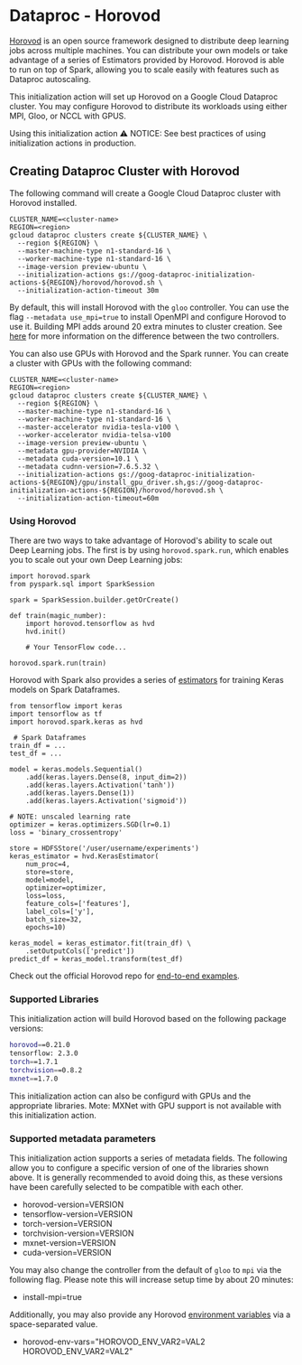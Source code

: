 # Dataproc - Horovod

[Horovod](horovod.ai) is an open source framework designed to distribute deep
learning jobs across multiple machines. You can distribute your own models or
take advantage of a series of Estimators provided by Horovod. Horovod is able
to run on top of Spark, allowing you to scale easily with features such as
Dataproc autoscaling.

This initialization action will set up Horovod on a Google Cloud Dataproc
cluster. You may configure Horovod to distribute its workloads using either
MPI, Gloo, or NCCL with GPUS.

Using this initialization action
⚠️ NOTICE: See best practices of using initialization actions in production.

## Creating Dataproc Cluster with Horovod
The following command will create a Google Cloud Dataproc cluster with Horovod installed.

```
CLUSTER_NAME=<cluster-name>
REGION=<region>
gcloud dataproc clusters create ${CLUSTER_NAME} \
  --region ${REGION} \
  --master-machine-type n1-standard-16 \
  --worker-machine-type n1-standard-16 \
  --image-version preview-ubuntu \
  --initialization-actions gs://goog-dataproc-initialization-actions-${REGION}/horovod/horovod.sh \
  --initialization-action-timeout 30m
```

By default, this will install Horovod with the `gloo` controller. You can use
the flag `--metadata use_mpi=true` to install OpenMPI and configure Horovod to
use it. Building MPI adds around 20 extra minutes to cluster creation.
See [here](https://horovod.readthedocs.io/en/stable/install_include.html#controllers)
for more information on the difference between the two controllers.

You can also use GPUs with Horovod and the Spark runner. You can create a
cluster with GPUs with the following command:

```
CLUSTER_NAME=<cluster-name>
REGION=<region>
gcloud dataproc clusters create ${CLUSTER_NAME} \
  --region ${REGION} \
  --master-machine-type n1-standard-16 \
  --worker-machine-type n1-standard-16 \
  --master-accelerator nvidia-tesla-v100 \
  --worker-accelerator nvidia-telsa-v100
  --image-version preview-ubuntu \
  --metadata gpu-provider=NVIDIA \
  --metadata cuda-version=10.1 \
  --metadata cudnn-version=7.6.5.32 \
  --initialization-actions gs://goog-dataproc-initialization-actions-${REGION}/gpu/install_gpu_driver.sh,gs://goog-dataproc-initialization-actions-${REGION}/horovod/horovod.sh \
  --initialization-action-timeout=60m
```

### Using Horovod

There are two ways to take advantage of Horovod's ability to scale out Deep
Learning jobs. The first is by using `horovod.spark.run`, which enables you
to scale out your own Deep Learning jobs:

```
import horovod.spark
from pyspark.sql import SparkSession

spark = SparkSession.builder.getOrCreate()

def train(magic_number):
    import horovod.tensorflow as hvd
    hvd.init()

    # Your TensorFlow code...

horovod.spark.run(train)
```

Horovod with Spark also provides a series of [estimators](https://horovod.readthedocs.io/en/stable/spark_include.html#horovod-spark-estimators)
for training Keras models on Spark Dataframes.

```
from tensorflow import keras
import tensorflow as tf
import horovod.spark.keras as hvd

 # Spark Dataframes
train_df = ...
test_df = ...

model = keras.models.Sequential()
    .add(keras.layers.Dense(8, input_dim=2))
    .add(keras.layers.Activation('tanh'))
    .add(keras.layers.Dense(1))
    .add(keras.layers.Activation('sigmoid'))

# NOTE: unscaled learning rate
optimizer = keras.optimizers.SGD(lr=0.1)
loss = 'binary_crossentropy'

store = HDFSStore('/user/username/experiments')
keras_estimator = hvd.KerasEstimator(
    num_proc=4,
    store=store,
    model=model,
    optimizer=optimizer,
    loss=loss,
    feature_cols=['features'],
    label_cols=['y'],
    batch_size=32,
    epochs=10)

keras_model = keras_estimator.fit(train_df) \
    .setOutputCols(['predict'])
predict_df = keras_model.transform(test_df)
```

Check out the official Horovod repo for [end-to-end examples](https://github.com/horovod/horovod/tree/master/examples/spark/keras).

### Supported Libraries

This initialization action will build Horovod based on the following package versions:
```bash
horovod==0.21.0
tensorflow: 2.3.0
torch==1.7.1
torchvision==0.8.2
mxnet==1.7.0
```

This initialization action can also be configurd with GPUs and the appropriate libraries.
Mote: MXNet with GPU support is not available with this initialization action.

### Supported metadata parameters
This initialization action supports a series of metadata fields.
The following allow you to configure a specific version of one of
the libraries shown above. It is generally recommended to avoid
doing this, as these versions have been carefully selected to be
compatible with each other.

* horovod-version=VERSION
* tensorflow-version=VERSION
* torch-version=VERSION
* torchvision-version=VERSION
* mxnet-version=VERSION
* cuda-version=VERSION

You may also change the controller from the default of `gloo` to `mpi`
via the following flag. Please note this will increase setup time by
about 20 minutes:

* install-mpi=true

Additionally, you may also provide any Horovod [environment variables](https://horovod.readthedocs.io/en/stable/install_include.html#environment-variables) via
a space-separated value.

* horovod-env-vars="HOROVOD_ENV_VAR2=VAL2 HOROVOD_ENV_VAR2=VAL2"